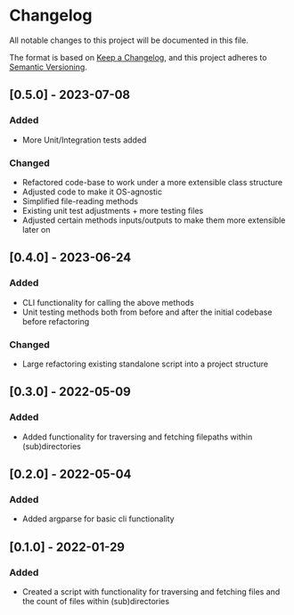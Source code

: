 # Changelog

All notable changes to this project will be documented in this file.

The format is based on [Keep a Changelog](https://keepachangelog.com/en/1.0.0/),
and this project adheres to [Semantic Versioning](https://semver.org/spec/v2.0.0.html).

## [0.5.0] - 2023-07-08

### Added
- More Unit/Integration tests added

### Changed
- Refactored code-base to work under a more extensible class structure
- Adjusted code to make it OS-agnostic
- Simplified file-reading methods
- Existing unit test adjustments + more testing files
- Adjusted certain methods inputs/outputs to make them more extensible later on


## [0.4.0] - 2023-06-24

### Added

- CLI functionality for calling the above methods
- Unit testing methods both from before and after the initial codebase before refactoring

### Changed

- Large refactoring existing standalone script into a project structure

## [0.3.0] - 2022-05-09

### Added

- Added functionality for traversing and fetching filepaths within (sub)directories


## [0.2.0] - 2022-05-04

### Added

- Added argparse for basic cli functionality


## [0.1.0] - 2022-01-29

### Added

- Created a script with functionality for traversing and fetching files and the count of files within (sub)directories